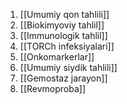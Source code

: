 1. [[Umumiy qon tahlili]]
2. [[Biokimyoviy tahlil]]
3. [[Immunologik tahlil]]
4. [[TORCh infeksiyalari]]
5. [[Onkomarkerlar]]
6. [[Umumiy siydik tahlili]]
7. [[Gemostaz jarayon]]
8. [[Revmoproba]]